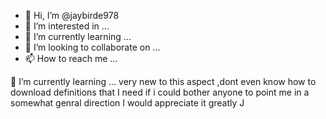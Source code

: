 - 👋 Hi, I’m @jaybirde978
- 👀 I’m interested in ...
- 🌱 I’m currently learning ...
- 💞️ I’m looking to collaborate on ...
- 📫 How to reach me ...

<!---
jaybirde978/jaybirde978 is a ✨ special ✨ repository because its `README.md` (this file) appears on your GitHub profile.
You can click the Preview link to take a look at your changes.
--->
 🌱 I’m currently learning ... very new to this aspect  ,dont even know how to download definitions
 that I need if i could bother anyone to point me in a somewhat genral direction I would appreciate it greatly
 J
